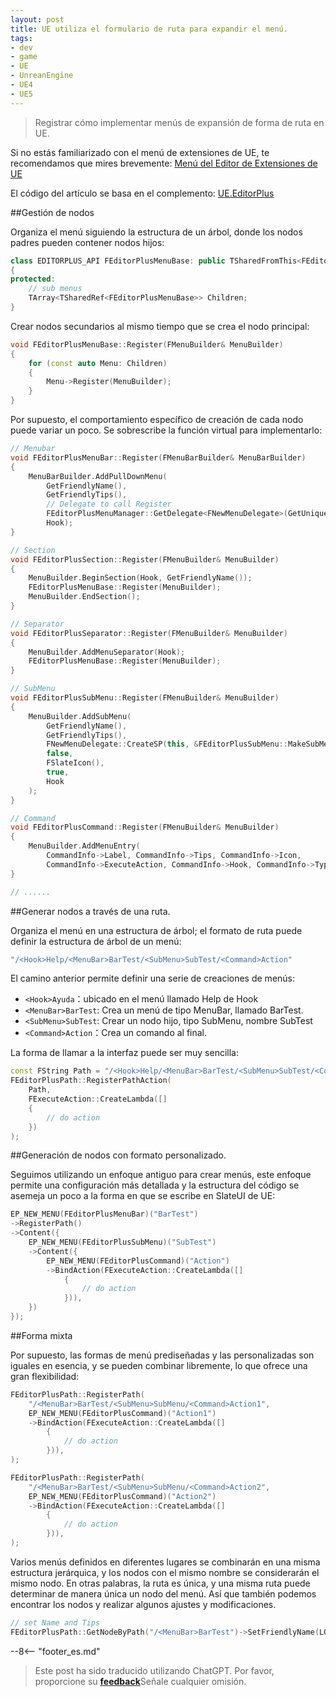 ```yaml
---
layout: post
title: UE utiliza el formulario de ruta para expandir el menú.
tags:
- dev
- game
- UE
- UnreanEngine
- UE4
- UE5
---
```


<meta property="og:title" content="UE 使用路径形式扩展菜单" />

> Registrar cómo implementar menús de expansión de forma de ruta en UE.

Si no estás familiarizado con el menú de extensiones de UE, te recomendamos que mires brevemente: [Menú del Editor de Extensiones de UE](ue-扩展编辑器菜单.md)

El código del artículo se basa en el complemento: [UE.EditorPlus](https://github.com/disenone/UE.EditorPlus)

##Gestión de nodos

Organiza el menú siguiendo la estructura de un árbol, donde los nodos padres pueden contener nodos hijos:

```cpp
class EDITORPLUS_API FEditorPlusMenuBase: public TSharedFromThis<FEditorPlusMenuBase>
{
protected:
	// sub menus
	TArray<TSharedRef<FEditorPlusMenuBase>> Children;
}
```

Crear nodos secundarios al mismo tiempo que se crea el nodo principal:

```cpp
void FEditorPlusMenuBase::Register(FMenuBuilder& MenuBuilder)
{
	for (const auto Menu: Children)
	{
		Menu->Register(MenuBuilder);
	}
}
```

Por supuesto, el comportamiento específico de creación de cada nodo puede variar un poco. Se sobrescribe la función virtual para implementarlo:

```cpp
// Menubar
void FEditorPlusMenuBar::Register(FMenuBarBuilder& MenuBarBuilder)
{
	MenuBarBuilder.AddPullDownMenu(
		GetFriendlyName(),
		GetFriendlyTips(),
        // Delegate to call Register
		FEditorPlusMenuManager::GetDelegate<FNewMenuDelegate>(GetUniqueId()),       
		Hook);
}

// Section
void FEditorPlusSection::Register(FMenuBuilder& MenuBuilder)
{
	MenuBuilder.BeginSection(Hook, GetFriendlyName());
	FEditorPlusMenuBase::Register(MenuBuilder);
	MenuBuilder.EndSection();
}

// Separator
void FEditorPlusSeparator::Register(FMenuBuilder& MenuBuilder)
{
	MenuBuilder.AddMenuSeparator(Hook);
	FEditorPlusMenuBase::Register(MenuBuilder);
}

// SubMenu
void FEditorPlusSubMenu::Register(FMenuBuilder& MenuBuilder)
{
	MenuBuilder.AddSubMenu(
		GetFriendlyName(),
		GetFriendlyTips(),
		FNewMenuDelegate::CreateSP(this, &FEditorPlusSubMenu::MakeSubMenu),
		false,
		FSlateIcon(),
		true,
		Hook
	);
}

// Command
void FEditorPlusCommand::Register(FMenuBuilder& MenuBuilder)
{
    MenuBuilder.AddMenuEntry(
        CommandInfo->Label, CommandInfo->Tips, CommandInfo->Icon,
        CommandInfo->ExecuteAction, CommandInfo->Hook, CommandInfo->Type);
}

// ......
```

##Generar nodos a través de una ruta.

Organiza el menú en una estructura de árbol; el formato de ruta puede definir la estructura de árbol de un menú:

```cpp
"/<Hook>Help/<MenuBar>BarTest/<SubMenu>SubTest/<Command>Action"
```

El camino anterior permite definir una serie de creaciones de menús:

- `<Hook>Ayuda`：ubicado en el menú llamado Help de Hook
- `<MenuBar>BarTest`: Crea un menú de tipo MenuBar, llamado BarTest.
- `<SubMenu>SubTest`: Crear un nodo hijo, tipo SubMenu, nombre SubTest
- `<Command>Action`：Crea un comando al final.

La forma de llamar a la interfaz puede ser muy sencilla:

```cpp
const FString Path = "/<Hook>Help/<MenuBar>BarTest/<SubMenu>SubTest/<Command>Action";
FEditorPlusPath::RegisterPathAction(
	Path, 
    FExecuteAction::CreateLambda([]
    {
        // do action
    })
);
```

##Generación de nodos con formato personalizado.

Seguimos utilizando un enfoque antiguo para crear menús, este enfoque permite una configuración más detallada y la estructura del código se asemeja un poco a la forma en que se escribe en SlateUI de UE:

```cpp
EP_NEW_MENU(FEditorPlusMenuBar)("BarTest")
->RegisterPath()
->Content({
    EP_NEW_MENU(FEditorPlusSubMenu)("SubTest")
    ->Content({
        EP_NEW_MENU(FEditorPlusCommand)("Action")
        ->BindAction(FExecuteAction::CreateLambda([]
            {
                // do action
            })),
    })
});
```

##Forma mixta

Por supuesto, las formas de menú prediseñadas y las personalizadas son iguales en esencia, y se pueden combinar libremente, lo que ofrece una gran flexibilidad:

```cpp
FEditorPlusPath::RegisterPath(
    "/<MenuBar>BarTest/<SubMenu>SubMenu/<Command>Action1", 
    EP_NEW_MENU(FEditorPlusCommand)("Action1")
    ->BindAction(FExecuteAction::CreateLambda([]
        {
            // do action
        })),
);

FEditorPlusPath::RegisterPath(
    "/<MenuBar>BarTest/<SubMenu>SubMenu/<Command>Action2", 
    EP_NEW_MENU(FEditorPlusCommand)("Action2")
    ->BindAction(FExecuteAction::CreateLambda([]
        {
            // do action
        })),
);
```

Varios menús definidos en diferentes lugares se combinarán en una misma estructura jerárquica, y los nodos con el mismo nombre se considerarán el mismo nodo. En otras palabras, la ruta es única, y una misma ruta puede determinar de manera única un nodo del menú.
Así que también podemos encontrar los nodos y realizar algunos ajustes y modificaciones.

```cpp
// set Name and Tips
FEditorPlusPath::GetNodeByPath("/<MenuBar>BarTest")->SetFriendlyName(LOCTEXT("MenuTest", "MenuTest"))->SetFriendlyTips(LOCTEXT("MenuTestTips", "MenuTestTips"));
```


--8<-- "footer_es.md"


> Este post ha sido traducido utilizando ChatGPT. Por favor, proporcione su [**feedback**](https://github.com/disenone/wiki_blog/issues/new)Señale cualquier omisión. 
